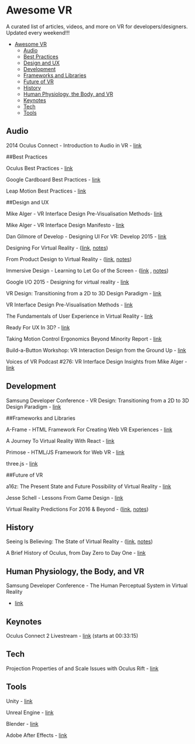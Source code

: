 # Awesome VR
A curated list of articles, videos, and more on VR for developers/designers. Updated every weekend!!!

- [Awesome VR](#awesome-vr)
	- [Audio](#audio)
	- [Best Practices](#best-practices)
	- [Design and UX](#design-and-ux)
	- [Development](#development)
	- [Frameworks and Libraries](#frameworks-and-libraries)
	- [Future of VR](#future-of-vr)
	- [History](#history)
	- [Human Physiology, the Body, and VR](#human-physiology,-the-body,-and-vr)
	- [Keynotes](#keynotes)
	- [Tech](#tech)
	- [Tools](#tools)

## Audio

2014 Oculus Connect - Introduction to Audio in VR - [link](https://www.youtube.com/watch?v=X6wSEMh8nR8&feature=youtu.be)

##Best Practices

Oculus Best Practices - [link](https://developer.oculus.com/documentation/intro-vr/latest/concepts/book-bp/)

Google Cardboard Best Practices -  [link](https://www.google.com/design/spec-vr/designing-for-google-cardboard/a-new-dimension.html#)

Leap Motion Best Practices - [link](https://developer.leapmotion.com/assets/Leap%20Motion%20VR%20Best%20Practices%20Guidelines.pdf)


##Design and UX

Mike Alger - VR Interface Design Pre-Visualisation Methods- [link](https://vimeo.com/141330081)

Mike Alger - VR Interface Design Manifesto - [link](https://vimeo.com/116101132)

Dan Gilmore of Develop - Designing UI For VR: Develop 2015 - [link](https://www.youtube.com/watch?v=4lRhTPQroi0)

Designing For Virtual Reality - ([link](https://ustwo.com/blog/designing-for-virtual-reality-google-cardboard/), [notes](https://github.com/thejourneydude/awesome_vr/blob/master/notes/Designing-For-Virtual-Reality.md))

From Product Design to Virtual Reality - ([link](https://medium.com/google-design/from-product-design-to-virtual-reality-be46fa793e9b#.35inq8qh3),  [notes](https://github.com/thejourneydude/awesome_vr/blob/master/notes/From-Product-Design-To-Virtual-Reality.md))

Immersive Design - Learning to Let Go of the Screen - ([link](https://medium.com/backchannel/immersive-design-76499204d5f6#.h7myyf7az) , [notes](https://github.com/thejourneydude/awesome_vr/blob/master/notes/Immersive-Design-Learning-To-Let-Go-Of-The-Screen.md))

Google I/O 2015 - Designing for virtual reality - [link](https://youtu.be/Qwh1LBzz3AU)

VR Design: Transitioning from a 2D to 3D Design Paradigm - [link](https://www.youtube.com/watch?v=XjnHr_6WSqo&feature=youtu.be)

VR Interface Design Pre-Visualisation Methods - [link](https://www.youtube.com/watch?v=id86HeV-Vb8&feature=youtu.be)

The Fundamentals of User Experience in Virtual Reality - [link](http://www.blockinterval.com/project-updates/2015/10/15/user-experience-in-virtual-reality)

Ready For UX In 3D? - [link](http://www.blockinterval.com/project-updates/2015/10/27/ux-moves-to-3d)

Taking Motion Control Ergonomics Beyond Minority Report - [link](http://blog.leapmotion.com/taking-motion-control-ergonomics-beyond-minority-report/)

Build-a-Button Workshop: VR Interaction Design from the Ground Up - [link](http://blog.leapmotion.com/build-button-workshop-vr-interaction-design-ground/)

Voices of VR Podcast #276: VR Interface Design Insights from Mike Alger - [link](https://overcast.fm/+BnTpq6J7g)

## Development 

Samsung  Developer Conference - VR Design: Transitioning from a 2D to 3D Design Paradigm - [link](https://youtu.be/XjnHr_6WSqo)

##Frameworks and Libraries

A-Frame - HTML Framework For Creating Web VR Experiences - [link](https://aframe.io/)

A Journey To Virtual Reality With React - [link](https://medium.com/@clayallsopp/a-journey-to-virtual-reality-with-react-6e3b86140a63#.rvps81eev)

Primose - HTML/JS Framework for Web VR - [link](http://www.primrosevr.com/)

three.js - [link](http://threejs.org/)


##Future of VR

a16z: The Present State and Future Possibility of Virtual Reality - [link](https://overcast.fm/+BlzGapn4Y)  

Jesse Schell - Lessons From Game Design - [link](https://vimeo.com/142191776)

Virtual Reality Predictions For 2016 & Beyond - ([link](https://medium.com/@shawnfromportland/virtual-reality-predictions-for-2016-beyond-c4d9adf9f13e#.m9exhgfvb), [notes](https://github.com/thejourneydude/awesome_vr/blob/master/notes/Virtual-Reality-Predictions-For-2016-%26-Beyond.md))


## History

Seeing Is Believing: The State of Virtual Reality - ([link](http://www.theverge.com/a/virtual-reality/intro), [notes](https://github.com/thejourneydude/awesome_vr/blob/master/notes/Seeing-Is-Believing-The-State-Of-Virtual-Reality.md))

A Brief History of Oculus, from Day Zero to Day One - [link](https://medium.com/kickstarter/a-brief-history-of-oculus-from-day-zero-to-day-one-8878aae002f8#.wu4u38ewe)

## Human Physiology, the Body, and VR

Samsung Developer Conference - The Human Perceptual System in Virtual Reality
 - [link](https://www.youtube.com/watch?v=fx1oaRCGC1s)

## Keynotes

Oculus Connect 2 Livestream - [link](http://www.twitch.tv/oculus/v/17538854) (starts at 00:33:15)

## Tech

Projection Properties of and Scale Issues with Oculus Rift - [link](https://www.youtube.com/watch?v=lsKuGUYXHa4)

## Tools


Unity - [link](https://unity3d.com)

Unreal Engine - [link](https://www.unrealengine.com)

Blender - [link](https://www.blender.org/)

Adobe After Effects - [link](http://www.adobe.com/products/aftereffects.html)
